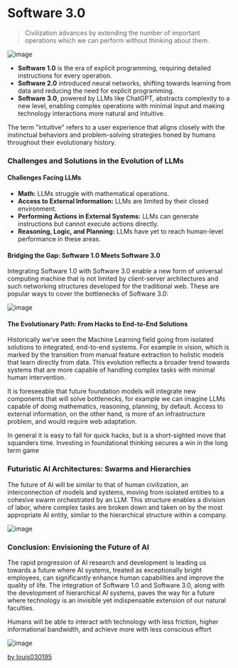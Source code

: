 # Software 3.0

>Civilization advances by extending the number of important operations which we can perform without thinking about them.

![image](https://github.com/louis030195/third-software/assets/25003283/b7819ba7-8d94-405d-83e9-ca9470833098)

- **Software 1.0** is the era of explicit programming, requiring detailed instructions for every operation.
- **Software 2.0** introduced neural networks, shifting towards learning from data and reducing the need for explicit programming.
- **Software 3.0**, powered by LLMs like ChatGPT, abstracts complexity to a new level, enabling complex operations with minimal input and making technology interactions more natural and intuitive.

The term "intuitive" refers to a user experience that aligns closely with the instinctual behaviors and problem-solving strategies honed by humans throughout their evolutionary history.

### **Challenges and Solutions in the Evolution of LLMs**
#### **Challenges Facing LLMs**
- **Math:** LLMs struggle with mathematical operations.
- **Access to External Information:** LLMs are limited by their closed environment.
- **Performing Actions in External Systems:** LLMs can generate instructions but cannot execute actions directly.
- **Reasoning, Logic, and Planning:** LLMs have yet to reach human-level performance in these areas.

#### **Bridging the Gap: Software 1.0 Meets Software 3.0**
Integrating Software 1.0 with Software 3.0 enable a new form of universal computing machine that is not limited by client-server architectures and such networking structures developed for the traditional web.
These are popular ways to cover the bottlenecks of Software 3.0:

![image](https://github.com/louis030195/third-software/assets/25003283/87e5496c-e04a-4b3c-aea2-5b8ad6597c0b)

#### **The Evolutionary Path: From Hacks to End-to-End Solutions**
Historically we've seen the Machine Learning field going from isolated solutions to integrated, end-to-end systems. For example in vision, which is marked by the transition from manual feature extraction to holistic models that learn directly from data. This evolution reflects a broader trend towards systems that are more capable of handling complex tasks with minimal human intervention.

It is foreseeable that future foundation models will integrate new components that will solve bottlenecks, for example we can imagine LLMs capable of doing mathematics, reasoning, planning, by default. Access to external information, on the other hand, is more of an infrastructure problem, and would require web adaptation.

In general it is easy to fall for quick hacks, but is a short-sighted move that squanders time. Investing in foundational thinking secures a win in the long term game

### **Futuristic AI Architectures: Swarms and Hierarchies**
The future of AI will be similar to that of human civilization, an interconnection of models and systems, moving from isolated entities to a cohesive swarm orchestrated by an LLM. This structure enables a division of labor, where complex tasks are broken down and taken on by the most appropriate AI entity, similar to the hierarchical structure within a company.

![image](https://github.com/louis030195/third-software/assets/25003283/e201cdb1-492c-46a6-86f6-4b38eacf2f58)

### **Conclusion: Envisioning the Future of AI**
The rapid progression of AI research and development is leading us towards a future where AI systems, treated as exceptionally bright employees, can significantly enhance human capabilities and improve the quality of life. The integration of Software 1.0 and Software 3.0, along with the development of hierarchical AI systems, paves the way for a future where technology is an invisible yet indispensable extension of our natural faculties.

Humans will be able to interact with technology with less friction, higher informational bandwidth, and achieve more with less conscious effort

![image](https://github.com/louis030195/third-software/assets/25003283/c379a5b4-399e-4ca5-ae22-35e5df17a14e)

[by louis030195](https://x.com/louis030195)
